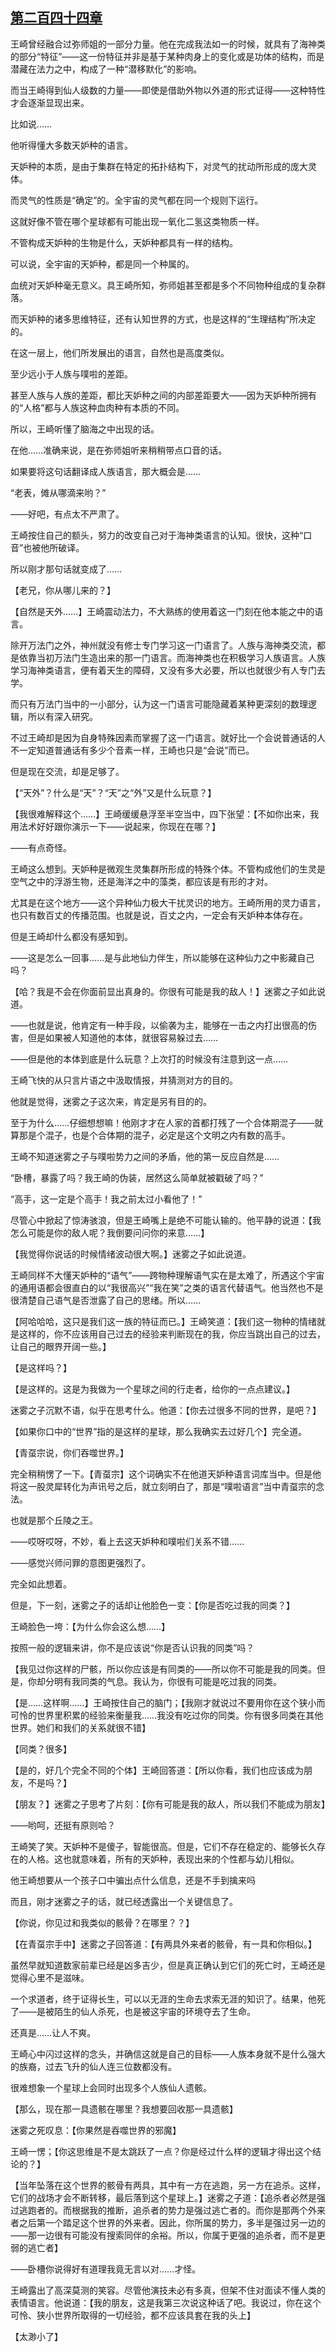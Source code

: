 ## [第二百四十四章](https://www.xxbiquge.com/11_11207/9232708.html)


  王崎曾经融合过弥师姐的一部分力量。他在完成我法如一的时候，就具有了海神类的部分“特征”——这一份特征并非是基于某种肉身上的变化或是功体的结构，而是潜藏在法力之中，构成了一种“潜移默化”的影响。

  而当王崎得到仙人级数的力量——即使是借助外物以外道的形式证得——这种特性才会逐渐显现出来。

  比如说……

  他听得懂大多数天妒种的语言。

  天妒种的本质，是由于集群在特定的拓扑结构下，对灵气的扰动所形成的庞大灵体。

  而灵气的性质是“确定”的。全宇宙的灵气都在同一个规则下运行。

  这就好像不管在哪个星球都有可能出现一氧化二氢这类物质一样。

  不管构成天妒种的生物是什么，天妒种都具有一样的结构。

  可以说，全宇宙的天妒种，都是同一个种属的。

  血统对天妒种毫无意义。具王崎所知，弥师姐甚至都是多个不同物种组成的复杂群落。

  而天妒种的诸多思维特征，还有认知世界的方式，也是这样的“生理结构”所决定的。

  在这一层上，他们所发展出的语言，自然也是高度类似。

  至少远小于人族与噗啦的差距。

  甚至人族与人族的差距，都比天妒种之间的内部差距要大——因为天妒种所拥有的“人格”都与人族这种血肉种有本质的不同。

  所以，王崎听懂了脑海之中出现的话。

  在他……准确来说，是在弥师姐听来稍稍带点口音的话。

  如果要将这句话翻译成人族语言，那大概会是……

  “老表，傩从哪滴来哟？”

  ——好吧，有点太不严肃了。

  王崎按住自己的额头，努力的改变自己对于海神类语言的认知。很快，这种“口音”也被他所破译。

  所以刚才那句话就变成了……

  【老兄，你从哪儿来的？】

  【自然是天外……】王崎震动法力，不大熟练的使用着这一门刻在他本能之中的语言。

  除开万法门之外，神州就没有修士专门学习这一门语言了。人族与海神类交流，都是依靠当初万法门生造出来的那一门语言。而海神类也在积极学习人族语言。人族学习海神类语言，便有着天生的障碍，又没有多大必要，所以也就很少有人专门去学。

  而只有万法门当中的一小部分，认为这一门语言可能隐藏着某种更深刻的数理逻辑，所以有深入研究。

  不过王崎却是因为自身特殊因素而掌握了这一门语言。就好比一个会说普通话的人不一定知道普通话有多少个音素一样，王崎也只是“会说”而已。

  但是现在交流，却是足够了。

  【“天外”？什么是“天”？“天”之“外”又是什么玩意？】

  【我很难解释这个……】王崎缓缓悬浮至半空当中，四下张望：【不如你出来，我用法术好好跟你演示一下——说起来，你现在在哪？】

  ——有点奇怪。

  王崎这么想到。天妒种是微观生灵集群所形成的特殊个体。不管构成他们的生灵是空气之中的浮游生物，还是海洋之中的藻类，都应该是有形的才对。

  尤其是在这个地方——这个异种仙力极大干扰灵识的地方。王崎所用的灵力语言，也只有数百丈的传播范围。也就是说，百丈之内，一定会有天妒种本体存在。

  但是王崎却什么都没有感知到。

  ——这是怎么一回事……是与此地仙力伴生，所以能够在这种仙力之中影藏自己吗？

  【哈？我是不会在你面前显出真身的。你很有可能是我的敌人！】迷雾之子如此说道。

  ——也就是说，他肯定有一种手段，以偷袭为主，能够在一击之内打出很高的伤害，但是如果被人知道他的本体，就很容易躲过去……

  ——但是他的本体到底是什么玩意？上次打的时候没有注意到这一点……

  王崎飞快的从只言片语之中汲取情报，并猜测对方的目的。

  他就是觉得，迷雾之子这次来，肯定是另有目的的。

  至于为什么……仔细想想嘛！他刚才才在人家的首都打残了一个合体期混子——就算那是个混子，也是个合体期的混子，必定是这个文明之内有数的高手。

  王崎不知道迷雾之子与噗啦势力之间的矛盾，他的第一反应自然是……

  “卧槽，暴露了吗？我王崎的伪装，居然这么简单就被戳破了吗？”

  “高手，这一定是个高手！我之前太过小看他了！”

  尽管心中掀起了惊涛骇浪，但是王崎嘴上是绝不可能认输的。他平静的说道：【我怎么可能是你的敌人呢？我倒要问问你的来意……】

  【我觉得你说话的时候情绪波动很大啊。】迷雾之子如此说道。

  王崎同样不大懂天妒种的“语气”——跨物种理解语气实在是太难了，所遇这个宇宙的通用语都会很直白的以“我很高兴”“我在笑”之类的语言代替语气。他当然也不是很清楚自己语气是否泄露了自己的思绪。所以……

  【阿哈哈哈，这只是我们这一族的特征而已。】王崎笑道：【我们这一物种的情绪就是这样的，你不应该用自己过去的经验来判断现在的我，你应当跳出自己的过去，让自己的眼界开阔一些。】

  【是这样吗？】

  【是这样的。这是为我做为一个星球之间的行走者，给你的一点点建议。】

  迷雾之子沉默不语，似乎在思考什么。他道：【你去过很多不同的世界，是吧？】

  【如果你口中的“世界”指的是这样的星球，那么我确实去过好几个】完全道。

  【青虿宗说，你们吞噬世界。】

  完全稍稍愣了一下。【青虿宗】这个词确实不在他道天妒种语言词库当中。但是他将这一股灵犀转化为声讯号之后，就立刻明白了，那是“噗啦语言”当中青虿宗的念法。

  也就是那个丘陵之王。

  ——哎呀哎呀，不妙，看上去这天妒种和噗啦们关系不错……

  ——感觉兴师问罪的意图更强烈了。

  完全如此想着。

  但是，下一刻，迷雾之子的话却让他脸色一变：【你是否吃过我的同类？】

  王崎脸色一垮：【为什么你会这么想……】

  按照一般的逻辑来讲，你不是应该说“你是否认识我的同类”吗？

  【我见过你这样的尸骸，所以你应该是有同类的——所以你不可能是我的同类。但是，你却分明有我同类的气息。我认为，你很有可能是吃过我的同类。

  【是……这样啊……】王崎按住自己的脑门；【我刚才就说过不要用你在这个狭小而可怜的世界里积累的经验来衡量我……我没有吃过你的同类。你有很多同类在其他世界。她们和我们的关系就很不错】

  【同类？很多】

  【是的，好几个完全不同的个体】王崎回答道：【所以你看，我们也应该成为朋友，不是吗？】

  【朋友？】迷雾之子思考了片刻：【你有可能是我的敌人，所以我们不能成为朋友】

  ——哟呵，还挺有原则哈？

  王崎笑了笑。天妒种不是傻子，智能很高。但是，它们不存在稳定的、能够长久存在的人格。这也就意味着，所有的天妒种，表现出来的个性都与幼儿相似。

  他王崎想要从一个孩子口中骗出点什么信息，还是不手到擒来吗

  而且，刚才迷雾之子的话，就已经透露出一个关键信息了。

  【你说，你见过和我类似的骸骨？在哪里？？】

  【在青虿宗手中】迷雾之子回答道：【有两具外来者的骸骨，有一具和你相似。】

  虽然早就知道数家前辈已经是凶多吉少，但是真正确认到它们的死亡时，王崎还是觉得心里不是滋味。

  一个求道者，终于证得长生，可以以无涯的生命去求索无涯的知识了。结果，他死了——是被陌生的仙人杀死，也是被这宇宙的环境夺去了生命。

  还真是……让人不爽。

  王崎心中闪过这样的念头，并确信这就是自己的目标——人族本身就不是什么强大的族裔，过去飞升的仙人连三位数都没有。

  很难想象一个星球上会同时出现多个人族仙人遗骸。

  【那么，现在那一具遗骸在哪里？我想要回收那一具遗骸】

  迷雾之死叹息：【你果然是吞噬世界的邪魔】

  王崎一愣；【你这思维是不是太跳跃了一点？你是经过什么样的逻辑才得出这个结论的？】

  【当年坠落在这个世界的骸骨有两具，其中有一方在逃跑，另一方在追杀。这样，它们的战场才会不断转移，最后落到这个星球上。】迷雾之子道：【追杀者必然是强过逃跑者的。而根据我的推断，追杀者的势力是强过逃亡者的。而你是那两个外来者之后第一个踏足这个世界的外来者。因此，你所属的势力，多半是强过另一边的——那一边很有可能没有搜索同伴的余裕。所以，你属于更强的追杀者，而不是更弱的逃亡者】

  ——卧槽你说得好有道理我竟无言以对……才怪。

  王崎露出了高深莫测的笑容。尽管他演技未必有多真，但架不住对面读不懂人类的表情语言。他说道：【我的朋友，这是我第三次说这种话了吧。我说过，你在这个可怜、狭小世界所取得的一切经验，都不应该具套在我的头上】

  【太渺小了】
